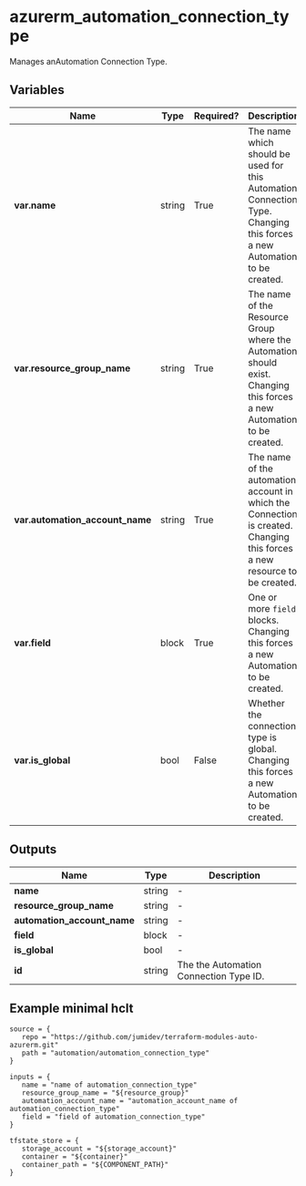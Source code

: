 # azurerm_automation_connection_type

Manages anAutomation Connection Type.

## Variables

| Name | Type | Required? |  Description |
| ---- | ---- | --------- |  ----------- |
| **var.name** | string | True | The name which should be used for this Automation Connection Type. Changing this forces a new Automation to be created. | 
| **var.resource_group_name** | string | True | The name of the Resource Group where the Automation should exist. Changing this forces a new Automation to be created. | 
| **var.automation_account_name** | string | True | The name of the automation account in which the Connection is created. Changing this forces a new resource to be created. | 
| **var.field** | block | True | One or more `field` blocks. Changing this forces a new Automation to be created. | 
| **var.is_global** | bool | False | Whether the connection type is global. Changing this forces a new Automation to be created. | 



## Outputs

| Name | Type | Description |
| ---- | ---- | --------- | 
| **name** | string  | - | 
| **resource_group_name** | string  | - | 
| **automation_account_name** | string  | - | 
| **field** | block  | - | 
| **is_global** | bool  | - | 
| **id** | string  | The the Automation Connection Type ID. | 

## Example minimal hclt

```hcl
source = {
   repo = "https://github.com/jumidev/terraform-modules-auto-azurerm.git" 
   path = "automation/automation_connection_type" 
}

inputs = {
   name = "name of automation_connection_type" 
   resource_group_name = "${resource_group}" 
   automation_account_name = "automation_account_name of automation_connection_type" 
   field = "field of automation_connection_type" 
}

tfstate_store = {
   storage_account = "${storage_account}" 
   container = "${container}" 
   container_path = "${COMPONENT_PATH}" 
}


```